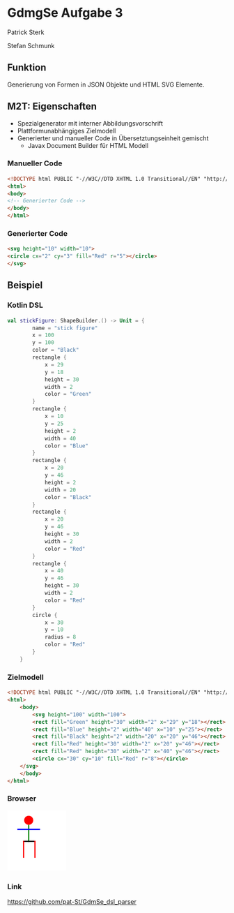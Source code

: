 # GdmgSe Aufgabe 3

Patrick Sterk

Stefan Schmunk

## Funktion
Generierung von Formen in JSON Objekte und HTML SVG Elemente.
## M2T: Eigenschaften
- Spezialgenerator mit interner Abbildungsvorschrift
- Plattformunabhängiges Zielmodell
- Generierter und manueller Code in Übersetztungseinheit gemischt
  - Javax Document Builder für HTML Modell

### Manueller Code
```html
<!DOCTYPE html PUBLIC "-//W3C//DTD XHTML 1.0 Transitional//EN" "http://www.w3.org/TR/xhtml1/DTD/xhtml1-transitional.dtd">
<html>
<body>
<!-- Generierter Code -->
</body>
</html>
```

### Generierter Code
```html
<svg height="10" width="10">
<circle cx="2" cy="3" fill="Red" r="5"></circle>
</svg>
```
## Beispiel
### Kotlin DSL
```kotlin
val stickFigure: ShapeBuilder.() -> Unit = {
        name = "stick figure"
        x = 100
        y = 100
        color = "Black"
        rectangle {
            x = 29
            y = 18
            height = 30
            width = 2
            color = "Green"
        }
        rectangle {
            x = 10
            y = 25
            height = 2
            width = 40
            color = "Blue"
        }
        rectangle {
            x = 20
            y = 46
            height = 2
            width = 20
            color = "Black"
        }
        rectangle {
            x = 20
            y = 46
            height = 30
            width = 2
            color = "Red"
        }
        rectangle {
            x = 40
            y = 46
            height = 30
            width = 2
            color = "Red"
        }
        circle {
            x = 30
            y = 10
            radius = 8
            color = "Red"
        }
    }
```
### Zielmodell
```html
<!DOCTYPE html PUBLIC "-//W3C//DTD XHTML 1.0 Transitional//EN" "http://www.w3.org/TR/xhtml1/DTD/xhtml1-transitional.dtd">
<html>
    <body>
        <svg height="100" width="100">
        <rect fill="Green" height="30" width="2" x="29" y="18"></rect>
        <rect fill="Blue" height="2" width="40" x="10" y="25"></rect>
        <rect fill="Black" height="2" width="20" x="20" y="46"></rect>
        <rect fill="Red" height="30" width="2" x="20" y="46"></rect>
        <rect fill="Red" height="30" width="2" x="40" y="46"></rect>
        <circle cx="30" cy="10" fill="Red" r="8"></circle>
    </svg>
    </body>
</html>
```
### Browser
![](stick_figure_result.png)

### Link
https://github.com/pat-St/GdmSe_dsl_parser